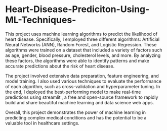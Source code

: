 # Heart-Disease-Prediciton-Using-ML-Techniques-
This project uses machine learning algorithms to predict the likelihood of heart disease. Specifically, I employed three different algorithms: Artificial Neural Networks (ANN), Random Forest, and Logistic Regression. These algorithms were trained on a dataset that included a variety of factors such as age, gender, blood pressure, cholesterol levels, and more. By analyzing these factors, the algorithms were able to identify patterns and make accurate predictions about the risk of heart disease.

The project involved extensive data preparation, feature engineering, and model training. I also used various techniques to evaluate the performance of each algorithm, such as cross-validation and hyperparameter tuning. In the end, I deployed the best-performing model to make real-time predictions using streamlit , a free and open-source framework to rapidly build and share beautiful machine learning and data science web apps.

Overall, this project demonstrates the power of machine learning in predicting complex medical conditions and has the potential to be a valuable tool in healthcare settings. 
